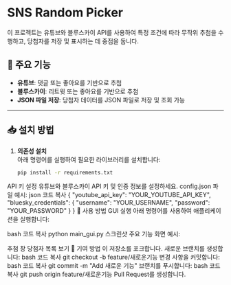 # SNS Random Picker

이 프로젝트는 유튜브와 블루스카이 API를 사용하여 특정 조건에 따라 무작위 추첨을 수행하고, 당첨자를 저장 및 표시하는 데 중점을 둡니다.

## 🌟 주요 기능
- **유튜브**: 댓글 또는 좋아요를 기반으로 추첨
- **블루스카이**: 리트윗 또는 좋아요를 기반으로 추첨
- **JSON 파일 저장**: 당첨자 데이터를 JSON 파일로 저장 및 조회 가능

---

## 📥 설치 방법

1. **의존성 설치**  
   아래 명령어를 실행하여 필요한 라이브러리를 설치합니다:
   ```bash
   pip install -r requirements.txt
API 키 설정
유튜브와 블루스카이 API 키 및 인증 정보를 설정하세요.
config.json 파일 예시:
json
코드 복사
{
  "youtube_api_key": "YOUR_YOUTUBE_API_KEY",
  "bluesky_credentials": {
    "username": "YOUR_USERNAME",
    "password": "YOUR_PASSWORD"
  }
}
🚀 사용 방법
GUI 실행
아래 명령어를 사용하여 애플리케이션을 실행합니다:

bash
코드 복사
python main_gui.py
스크린샷
주요 기능 화면 예시:

추첨 창
당첨자 목록 보기
🤝 기여 방법
이 저장소를 포크합니다.
새로운 브랜치를 생성합니다:
bash
코드 복사
git checkout -b feature/새로운기능
변경 사항을 커밋합니다:
bash
코드 복사
git commit -m "Add 새로운 기능"
브랜치를 푸시합니다:
bash
코드 복사
git push origin feature/새로운기능
Pull Request를 생성합니다.
